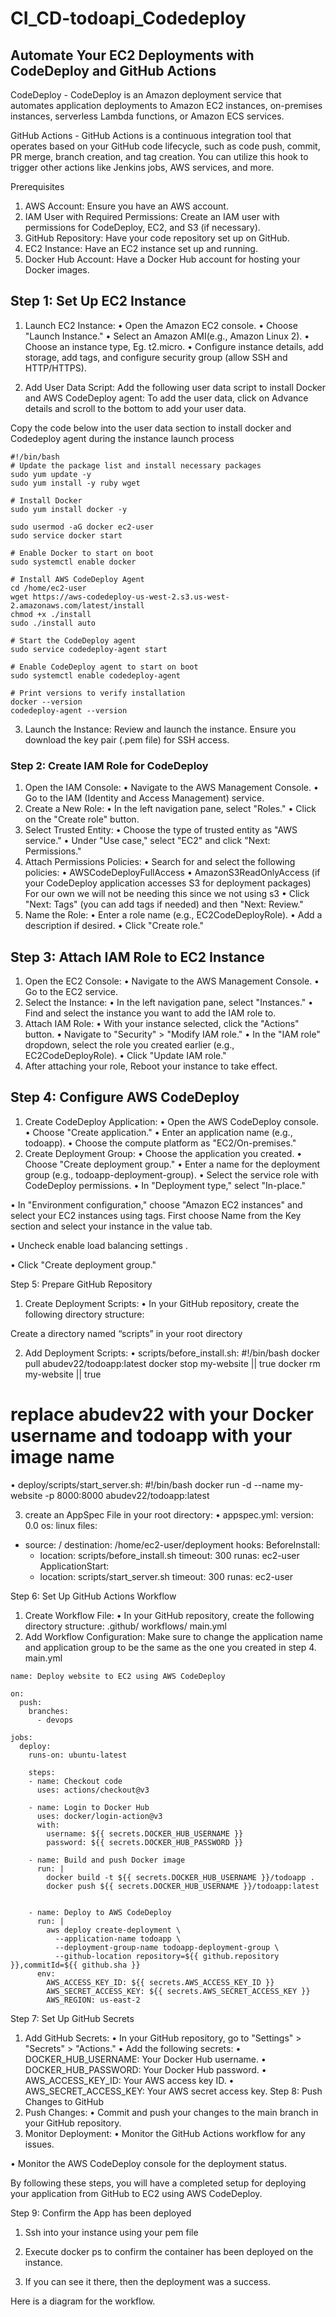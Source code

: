 # CI_CD-todoapi_Codedeploy

## Automate Your EC2 Deployments with CodeDeploy and GitHub Actions
CodeDeploy - CodeDeploy is an Amazon deployment service that automates application deployments to Amazon EC2 instances, on-premises instances, serverless Lambda functions, or Amazon ECS services.

GitHub Actions - GitHub Actions is a continuous integration tool that operates based on your GitHub code lifecycle, such as code push, commit, PR merge, branch creation, and tag creation. You can utilize this hook to trigger other actions like Jenkins jobs, AWS services, and more.

Prerequisites
1.	AWS Account: Ensure you have an AWS account.
2.	IAM User with Required Permissions: Create an IAM user with permissions for CodeDeploy, EC2, and S3 (if necessary).
3.	GitHub Repository: Have your code repository set up on GitHub.
4.	EC2 Instance: Have an EC2 instance set up and running.
5.	Docker Hub Account: Have a Docker Hub account for hosting your Docker images.


## Step 1: Set Up EC2 Instance
1.	Launch EC2 Instance:
•	Open the Amazon EC2 console.
•	Choose "Launch Instance."
•	Select an Amazon AMI(e.g., Amazon Linux 2).
•	Choose an instance type, Eg. t2.micro.
•	Configure instance details, add storage, add tags, and configure security group (allow SSH and HTTP/HTTPS).

2.	Add User Data Script: Add the following user data script to install Docker and AWS CodeDeploy agent:
To add the user data, click on Advance details and scroll to the bottom to add your user data.
 
Copy the code below into the user data section to install docker and Codedeploy agent during the instance launch process
```
#!/bin/bash
# Update the package list and install necessary packages
sudo yum update -y
sudo yum install -y ruby wget

# Install Docker
sudo yum install docker -y

sudo usermod -aG docker ec2-user
sudo service docker start

# Enable Docker to start on boot
sudo systemctl enable docker

# Install AWS CodeDeploy Agent
cd /home/ec2-user
wget https://aws-codedeploy-us-west-2.s3.us-west-2.amazonaws.com/latest/install
chmod +x ./install
sudo ./install auto

# Start the CodeDeploy agent
sudo service codedeploy-agent start

# Enable CodeDeploy agent to start on boot
sudo systemctl enable codedeploy-agent

# Print versions to verify installation
docker --version
codedeploy-agent --version
```

3.	Launch the Instance: Review and launch the instance. Ensure you download the key pair (.pem file) for SSH access.

### Step 2: Create IAM Role for CodeDeploy
1.	Open the IAM Console:
•	Navigate to the AWS Management Console.
•	Go to the IAM (Identity and Access Management) service.
2.	Create a New Role:
•	In the left navigation pane, select "Roles."
•	Click on the "Create role" button.
3.	Select Trusted Entity:
•	Choose the type of trusted entity as "AWS service."
•	Under "Use case," select "EC2" and click "Next: Permissions."
4.	Attach Permissions Policies:
•	Search for and select the following policies:
•	AWSCodeDeployFullAccess
•	AmazonS3ReadOnlyAccess (if your CodeDeploy application accesses S3 for deployment packages)
For our own we will not be needing this since we not using s3
•	Click "Next: Tags" (you can add tags if needed) and then "Next: Review."
5.	Name the Role:
•	Enter a role name (e.g., EC2CodeDeployRole).
•	Add a description if desired.
•	Click "Create role."

## Step 3: Attach IAM Role to EC2 Instance
1.	Open the EC2 Console:
•	Navigate to the AWS Management Console.
•	Go to the EC2 service.
2.	Select the Instance:
•	In the left navigation pane, select "Instances."
•	Find and select the instance you want to add the IAM role to.
3.	Attach IAM Role:
•	With your instance selected, click the "Actions" button.
•	Navigate to "Security" > "Modify IAM role."
•	In the "IAM role" dropdown, select the role you created earlier (e.g., EC2CodeDeployRole).
•	Click "Update IAM role."
4.	After attaching your role, Reboot your instance to take effect.

## Step 4: Configure AWS CodeDeploy
1.	Create CodeDeploy Application:
•	Open the AWS CodeDeploy console.
•	Choose "Create application."
•	Enter an application name (e.g., todoapp).
•	Choose the compute platform as "EC2/On-premises."
2.	Create Deployment Group:
•	Choose the application you created.
•	Choose "Create deployment group."
•	Enter a name for the deployment group (e.g., todoapp-deployment-group).
•	Select the service role with CodeDeploy permissions.
•	In "Deployment type," select "In-place."
 


•	In "Environment configuration," choose "Amazon EC2 instances" and select your EC2 instances using tags.
First choose Name from the Key section and select your instance in the value tab.

 








•	Uncheck enable load balancing settings .

 

•	Click "Create deployment group."



Step 5: Prepare GitHub Repository
1.	Create Deployment Scripts:
•	In your GitHub repository, create the following directory structure:
 
Create a directory named “scripts” in your root directory

2.	Add Deployment Scripts:
•	scripts/before_install.sh:
#!/bin/bash
docker pull abudev22/todoapp:latest
docker stop my-website || true
docker rm my-website || true

# replace abudev22 with your Docker username and todoapp with your image name



•	deploy/scripts/start_server.sh:
#!/bin/bash
docker run -d --name my-website -p 8000:8000 abudev22/todoapp:latest




3.	create an AppSpec File in your root directory:
•	appspec.yml:
version: 0.0
os: linux
files:
  - source: /
    destination: /home/ec2-user/deployment
hooks:
  BeforeInstall:
    - location: scripts/before_install.sh
      timeout: 300
      runas: ec2-user
  ApplicationStart:
    - location: scripts/start_server.sh
      timeout: 300
      runas: ec2-user







Step 6: Set Up GitHub Actions Workflow
1.	Create Workflow File:
•	In your GitHub repository, create the following directory structure:
.github/ workflows/ main.yml 
2.	Add Workflow Configuration:
Make sure to change the application name and application group to be the same as the one you created in step 4.
main.yml
```
name: Deploy website to EC2 using AWS CodeDeploy

on:
  push:
    branches:
      - devops

jobs:
  deploy:
    runs-on: ubuntu-latest

    steps:
    - name: Checkout code
      uses: actions/checkout@v3

    - name: Login to Docker Hub
      uses: docker/login-action@v3
      with:
        username: ${{ secrets.DOCKER_HUB_USERNAME }}
        password: ${{ secrets.DOCKER_HUB_PASSWORD }}

    - name: Build and push Docker image
      run: |
        docker build -t ${{ secrets.DOCKER_HUB_USERNAME }}/todoapp .
        docker push ${{ secrets.DOCKER_HUB_USERNAME }}/todoapp:latest
   

    - name: Deploy to AWS CodeDeploy
      run: |
        aws deploy create-deployment \
          --application-name todoapp \
          --deployment-group-name todoapp-deployment-group \
          --github-location repository=${{ github.repository }},commitId=${{ github.sha }}      
      env:
        AWS_ACCESS_KEY_ID: ${{ secrets.AWS_ACCESS_KEY_ID }}
        AWS_SECRET_ACCESS_KEY: ${{ secrets.AWS_SECRET_ACCESS_KEY }}
        AWS_REGION: us-east-2
```

Step 7: Set Up GitHub Secrets
1.	Add GitHub Secrets:
•	In your GitHub repository, go to "Settings" > "Secrets" > "Actions."
•	Add the following secrets:
•	DOCKER_HUB_USERNAME: Your Docker Hub username.
•	DOCKER_HUB_PASSWORD: Your Docker Hub password.
•	AWS_ACCESS_KEY_ID: Your AWS access key ID.
•	AWS_SECRET_ACCESS_KEY: Your AWS secret access key.
Step 8: Push Changes to GitHub
1.	Push Changes:
•	Commit and push your changes to the main branch in your GitHub repository.
2.	Monitor Deployment:
•	Monitor the GitHub Actions workflow for any issues.
 
•	Monitor the AWS CodeDeploy console for the deployment status.
 

By following these steps, you will have a completed setup for deploying your application from GitHub to EC2 using AWS CodeDeploy.



Step 9: Confirm the App has been deployed
1.	Ssh into your instance using your pem file
2.	Execute docker ps to confirm the container has been deployed on the instance.
 
3.	If you can see it there, then the deployment was a success.

Here is a diagram for the workflow.
 


